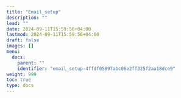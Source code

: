 ```yaml
---
title: "Email_setup"
description: ""
lead: ""
date: 2024-09-11T15:59:56+04:00
lastmod: 2024-09-11T15:59:56+04:00
draft: false
images: []
menu:
  docs:
    parent: ""
    identifier: "email_setup-4ffdf05897abc06e2ff325f2aa18dce9"
weight: 999
toc: true
type: docs
---
```

